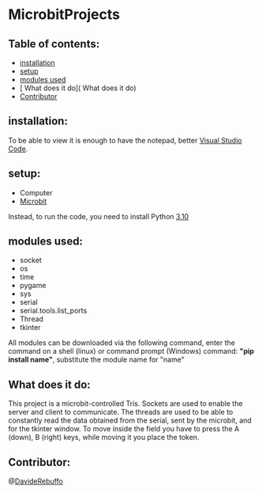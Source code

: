 # MicrobitProjects
## Table of contents:
* [installation](#installation)
* [setup](setup)
* [modules used](#modules-used)
* [ What does it do]( What does it do)
* [Contributor](Contributor)

## installation:
To be able to view it is enough to have the notepad, better [Visual Studio Code](https://code.visualstudio.com/Download).

## setup:
- Computer
- [Microbit](https://www.microbit.org/) 

Instead, to run the code, you need to install Python [3.10](https://www.python.org/downloads/)
## modules used:
* socket
* os
* time
* pygame
* sys
* serial
* serial.tools.list_ports
* Thread
* tkinter

All modules can be downloaded via the following command, enter the command on a shell (linux) or command prompt (Windows)
command: **"pip install name"**, substitute the module name for "name"

## What does it do:
This project is a microbit-controlled Tris.
Sockets are used to enable the server and client to communicate.
The threads are used to be able to constantly read the data obtained from the serial, sent by the microbit, and for the tkinter window.
To move inside the field you have to press the A (down), B (right) keys, while moving it you place the token.

## Contributor:
@[DavideRebuffo](https://github.com/DavideRebuffo)
